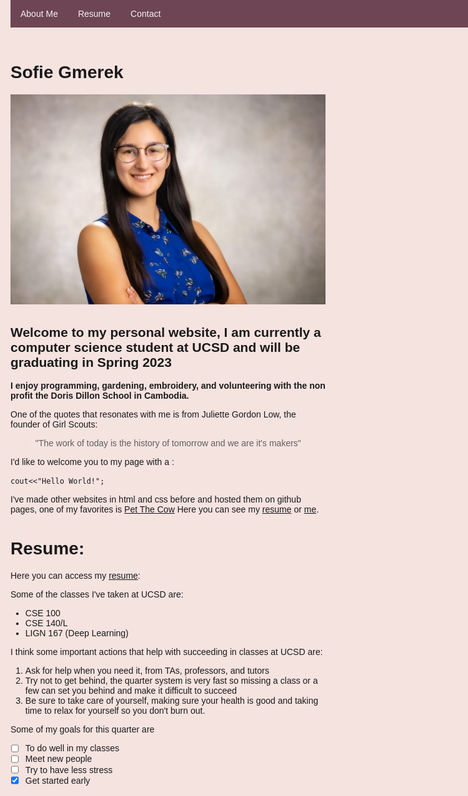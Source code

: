 <style>
body, html{
    background-color: #F5E3E0;
    cursor: url("small.png"), pointer;
    font-family: Tahoma, sans-serif;
    color: black
  scroll-behavior: smooth;
 

}
.content{
    margin-top: 50px;
     margin: auto
  justify-content: center;
   max-width: 960px
}
/* The navigation bar */
.navbar {
  overflow: hidden;
  background-color: #6E4555;
  position: fixed; 
  top: 0; 
  width: 100%; 
}

.navbar a {
  float: left;
  display: block;
  color: #f2f2f2;
  text-align: center;
  padding: 14px 16px;
  text-decoration: none;
}

.navbar a:hover {
  background: #D282A6;
  color: black;
}
 </style>
 <div class="navbar">
  <a href="#home">About Me</a>
  <a href="#news">Resume</a>
  <a href="#contact">Contact</a>
</div>

<div class="content">

# Sofie Gmerek

<a name="headshot"></a>![my_headshot](headshot1.jpeg) 
## Welcome to my personal website, I am currently a computer science student at UCSD and will be graduating in Spring 2023

**I enjoy programming, gardening, embroidery, and volunteering with the non profit the Doris Dillon School in Cambodia.**

One of the quotes that resonates with me is from Juliette Gordon Low, the founder of Girl Scouts:
>"The work of today is the history of tomorrow and we are it's makers" 

I'd like to welcome you to my page with a : 

``` cout<<"Hello World!"; ```


I've made other websites in html and css before and hosted them on github pages, one of my favorites is [Pet The Cow](https://petthecow.com/)
Here you can see my [resume](#resume) or [me](#headshot).



# <a name="resume"></a> Resume:
Here you can access my [resume](resume.png):


Some of the classes I've taken at UCSD are: 
- CSE 100 
- CSE 140/L 
- LIGN 167 (Deep Learning)

I think some important actions that help with succeeding in classes at UCSD are:
1. Ask for help when you need it, from TAs, professors, and tutors
2. Try not to get behind, the quarter system is very fast so missing a class or a few can set you behind and make it difficult to succeed
3. Be sure to take care of yourself, making sure your health is good and taking time to relax for yourself so you don't burn out.

Some of my goals for this quarter are
- [ ] To do well in my classes
- [ ] Meet new people
- [ ] Try to have less stress
- [X] Get started early

</div>